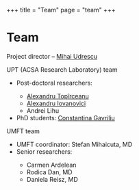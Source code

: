 +++
title = "Team"
page = "team"
+++
<div class="page-header">
    <h1>Team</h1>
</div>
<div class="row">
    <div class="col-lg-12 col-md-12 col-xs-12 col-sm-12">
        <p>Project director – <a href="{{< BaseURL >}}/team/udrescu">Mihai Udrescu</a></p>
        <p>UPT (ACSA Research Laboratory) team</p>
        <ul>
            <li>Post-doctoral researchers:</li>
            <ul>
                <li><a href="{{< BaseURL >}}/team/topirceanu">Alexandru Topîrceanu</a></li>
                <li><a href="{{< BaseURL >}}/team/iovanovici">Alexandru Iovanovici</a></li>
                <li>Andrei Lihu</li>
            </ul>
            <li>PhD students: <a href="{{< BaseURL >}}/team/gavriliu">Constantina Gavriliu</a></li>
        </ul>
        <p>UMFT team</p>
        <ul>
            <li>UMFT coordinator: Stefan Mihaicuta, MD</li>
            <li>Senior researchers:</li>
            <ul>
                <li>Carmen Ardelean</li>
                <li>Rodica Dan, MD</li>
                <li>Daniela Reisz, MD</li>
            </ul>
        </ul>
    </div>
</div>